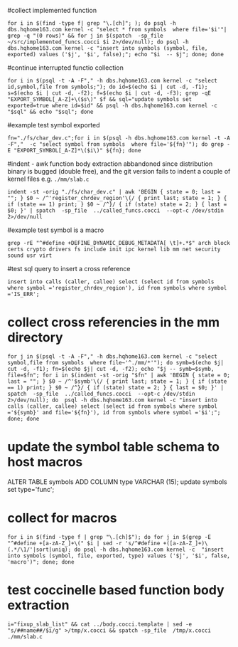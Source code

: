 #collect implemented function
```
for i in $(find -type f| grep "\.[ch]"; ); do psql -h dbs.hqhome163.com kernel -c "select * from symbols  where file='$i'"| grep -q "(0 rows)" && for j in $(spatch  -sp_file  ~/src/implemented_funcs.cocci $i 2>/dev/null); do psql -h dbs.hqhome163.com kernel -c "insert into symbols (symbol, file, exported) values ('$j', '$i', false);"; echo "$i  -- $j"; done; done
```

#continue interrupted functio collection
```
for i in $(psql -t -A -F"," -h dbs.hqhome163.com kernel -c "select id,symbol,file from symbols;"); do id=$(echo $i | cut -d, -f1); s=$(echo $i | cut -d, -f2); f=$(echo $i | cut -d, -f3); grep -qE "EXPORT_SYMBOL[_A-Z]+\($s\)" $f && sql="update symbols set exported=true where id=$id" && psql -h dbs.hqhome163.com kernel -c "$sql" && echo "$sql"; done
```

#example test symbol exported
```
fn="./fs/char_dev.c";for i in $(psql -h dbs.hqhome163.com kernel -t -A -F","  -c "select symbol from symbols  where file='${fn}'"); do grep -E "EXPORT_SYMBOL[_A-Z]*\($i\)" ${fn}; done
```

#indent - awk function body extraction
abbandoned since distribution binary is bugged (double free), and the git version fails to indent a couple of kernel files e.g. `./mm/slab.c`
```
indent -st -orig "./fs/char_dev.c" | awk 'BEGIN { state = 0; last = ""; } $0 ~ /^'register_chrdev_region'\(/ { print last; state = 1; } { if (state == 1) print; } $0 ~ /^}/ { if (state) state = 2; } { last = $0; }' | spatch  -sp_file  ../called_funcs.cocci  --opt-c /dev/stdin 2>/dev/null
```

#example test symbol is a macro 
```
grep -rE "^#define +DEFINE_DYNAMIC_DEBUG_METADATA[ \t]+.*$" arch block certs crypto drivers fs include init ipc kernel lib mm net security sound usr virt
```

#test sql query to insert a cross reference
```
insert into calls (caller, callee) select (select id from symbols where symbol ='register_chrdev_region'), id from symbols where symbol ='IS_ERR';
```

# collect cross referencies in the mm directory
```
for j in $(psql -t -A -F"," -h dbs.hqhome163.com kernel -c "select symbol,file from symbols  where file~'^./mm/*'"); do symb=$(echo $j| cut -d, -f1); fn=$(echo $j| cut -d, -f2); echo "$j -- symb=$symb, file=$fn"; for i in $(indent -st -orig "$fn" | awk 'BEGIN { state = 0; last = ""; } $0 ~ /^'$symb'\(/ { print last; state = 1; } { if (state == 1) print; } $0 ~ /^}/ { if (state) state = 2; } { last = $0; }' | spatch  -sp_file  ../called_funcs.cocci  --opt-c /dev/stdin 2>/dev/null); do  psql -h dbs.hqhome163.com kernel -c "insert into calls (caller, callee) select (select id from symbols where symbol ='${symb}' and file='${fn}'), id from symbols where symbol ='$i';"; done; done
```

# update the symbol table schema to host macros
ALTER TABLE symbols ADD COLUMN type VARCHAR (15);
update symbols set type='func';


# collect for macros
```
for i in $(find -type f | grep "\.[ch]$"); do for j in $(grep -E "^#define +[a-zA-Z_]+\(" $i | sed -r 's/^#define +([a-zA-Z_]+)\(.*/\1/'|sort|uniq); do psql -h dbs.hqhome163.com kernel -c  "insert into symbols (symbol, file, exported, type) values ('$j', '$i', false, 'macro')"; done; done
```

# test coccinelle based function body extraction
```
i="fixup_slab_list" && cat ../body.cocci.template | sed -e "s/##name##/$i/g" >/tmp/x.cocci && spatch -sp_file  /tmp/x.cocci ./mm/slab.c 
```


